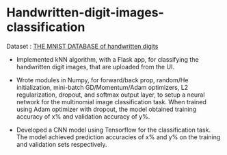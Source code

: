 # Handwritten-digit-images-classification

Dataset : [THE MNIST DATABASE of handwritten digits](http://yann.lecun.com/exdb/mnist/)

- Implemented kNN algorithm, with a Flask app, for classifying the handwritten digit images, that are uploaded from the UI.

- Wrote modules in Numpy, for forward/back prop, random/He initialization, mini-batch GD/Momentum/Adam optimizers, L2 regularization, dropout, and softmax output layer, to setup a neural network for the multinomial image classification task. When trained using Adam optimizer with dropout, the model obtained training accuracy of x% and validation accuracy of y%.

- Developed a CNN model using Tensorflow for the classification task. The model achieved prediction accuracies of x% and y% on the training and validation sets respectively.
